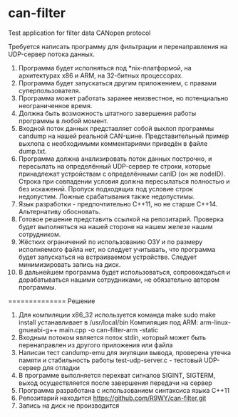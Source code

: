 # can-filter
Test application for filter data CANopen protocol

Требуется написать программу для фильтрации и перенаправления на UDP-сервер потока данных.

1. Программа будет исполняться под *nix-платформой, на архитектурах x86 и ARM, на 32-битных процессорах.
2. Программа будет запускаться другим приложением, с правами суперпользователя.
3. Программа может работать заранее неизвестное, но потенциально неограниченное время.
4. Должна быть возможность штатного завершения работы программы в любой момент.
5. Входной поток данных представляет собой выхлоп программы candump на нашей реальной CAN-шине. Представительный пример выхлопа с необходимыми комментариями приведён в файле dump.txt.
6. Программа должна анализировать поток данных построчно, и пересылать на определённый UDP-сервер те строки, которые принадлежат устройствам с определёнными canID (он же nodeID). Строка при совпадении условия должна пересылаться полностью и без искажений. Пропуск подходящих под условие строк недопустим. Ложные срабатывания также недопустимы.
7. Язык разработки - предпочтительно C++11, но не старше C++14. Альтернативу обосновать.
8. Готовое решение представить ссылкой на репозитарий. Проверка будет выполняться на нашей стороне на нашем железе нашим сотрудником.
9. Жёстких ограничений по использованию ОЗУ и по размеру исполняемого файла нет, но следует учитывать, что программа будет запускаться на встраиваемом устройстве. Следует минимизировать запись на диск.
10. В дальнейшем программа будет использоваться, сопровождаться и дорабатываться нашими сотрудниками, не обязательно автором программы.

==============
Решение

1. Для компиляции x86_32 используется команда make
   sudo make install устанавливает в /usr/local/bin
   Компиляция под ARM:  arm-linux-gnueabi-g++ main.cpp -o can-filter-arm -static
2. Входным потоком является поток stdin, который может быть перенаправлен из другого приложения или файла
3. Написан тест candump-emu для эиуляции вывода, проверена утечка памяти и стабильность работы
    test-udp-server.c - тестовый UDP-сервер для отладки
4. В программе выполняется перехват сигналов SIGINT, SIGTERM, выход осуществляется после завершения передачи на сервер
7. Программа разработана с использованием синтаксиса языка С++11
8. Репозитарий находится https://github.com/R9WY/can-filter.git
9. Запись на диск не производится

